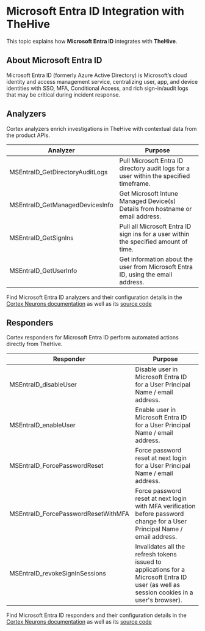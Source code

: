 # Microsoft Entra ID Integration with TheHive

This topic explains how **Microsoft Entra ID** integrates with **TheHive**.

## About Microsoft Entra ID
Microsoft Entra ID (formerly Azure Active Directory) is Microsoft’s cloud identity and access management service, centralizing user, app, and device identities with SSO, MFA, Conditional Access, and rich sign-in/audit logs that may be critical during incident response.

## Analyzers
Cortex analyzers enrich investigations in TheHive with contextual data from the product APIs.

| Analyzer | Purpose |
| --- | --- |
| MSEntraID_GetDirectoryAuditLogs | Pull Microsoft Entra ID directory audit logs for a user within the specified timeframe. |
| MSEntraID_GetManagedDevicesInfo | Get Microsoft Intune Managed Device(s) Details from hostname or email address. |
| MSEntraID_GetSignIns | Pull all Microsoft Entra ID sign ins for a user within the specified amount of time. |
| MSEntraID_GetUserInfo | Get information about the user from Microsoft Entra ID, using the email address. |

Find Microsoft Entra ID analyzers and their configuration details in the [Cortex Neurons documentation](https://thehive-project.github.io/Cortex-Analyzers/analyzers/MSEntraID/) as well as its [source code](https://github.com/TheHive-Project/Cortex-Analyzers/tree/master/analyzers/MSEntraID)

## Responders
Cortex responders for Microsoft Entra ID perform automated actions directly from TheHive.

| Responder | Purpose |
| --- | --- |
| MSEntraID_disableUser | Disable user in Microsoft Entra ID for a User Principal Name / email address. |
| MSEntraID_enableUser | Enable user in Microsoft Entra ID for a User Principal Name / email address. |
| MSEntraID_ForcePasswordReset | Force password reset at next login for a User Principal Name / email address. |
| MSEntraID_ForcePasswordResetWithMFA | Force password reset at next login with MFA verification before password change for a User Principal Name / email address. |
| MSEntraID_revokeSignInSessions | Invalidates all the refresh tokens issued to applications for a Microsoft Entra ID user (as well as session cookies in a user's browser). |

Find Microsoft Entra ID responders and their configuration details in the [Cortex Neurons documentation](https://thehive-project.github.io/Cortex-Analyzers/responders/MSEntraID/) as well as its [source code](https://github.com/TheHive-Project/Cortex-Analyzers/tree/master/responders/MSEntraID)

